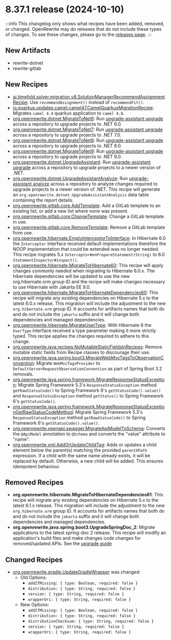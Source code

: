 # 8.37.1 release (2024-10-10)

:::info
This changelog only shows what recipes have been added, removed, or changed. OpenRewrite may do releases that do not include these types of changes. To see these changes, please go to the [releases page](https://github.com/openrewrite/rewrite/releases).
:::

## New Artifacts

* rewrite-dotnet
* rewrite-gitlab

## New Recipes

* [ai.timefold.solver.migration.v8.SolutionManagerRecommendAssignmentRecipe](https://docs.openrewrite.org/recipes/ai/timefold/solver/migration/v8/solutionmanagerrecommendassignmentrecipe): Use `recommendAssignment()` instead of `recommendFit()`. 
* [io.quarkus.updates.camel.camel47.CamelQuarkusMigrationRecipe](https://docs.openrewrite.org/recipes/io/quarkus/updates/camel/camel47/camelquarkusmigrationrecipe): Migrates `camel 4.4` quarkus application to `camel 4.8`. 
* [org.openrewrite.dotnet.MigrateToNet6](https://docs.openrewrite.org/recipes/dotnet/migratetonet6): Run [upgrade-assistant upgrade](https://learn.microsoft.com/en-us/dotnet/core/porting/upgrade-assistant-overview) across a repository to upgrade projects to .NET 6.0. 
* [org.openrewrite.dotnet.MigrateToNet7](https://docs.openrewrite.org/recipes/dotnet/migratetonet7): Run [upgrade-assistant upgrade](https://learn.microsoft.com/en-us/dotnet/core/porting/upgrade-assistant-overview) across a repository to upgrade projects to .NET 7.0. 
* [org.openrewrite.dotnet.MigrateToNet8](https://docs.openrewrite.org/recipes/dotnet/migratetonet8): Run [upgrade-assistant upgrade](https://learn.microsoft.com/en-us/dotnet/core/porting/upgrade-assistant-overview) across a repository to upgrade projects to .NET 8.0. 
* [org.openrewrite.dotnet.MigrateToNet9](https://docs.openrewrite.org/recipes/dotnet/migratetonet9): Run [upgrade-assistant upgrade](https://learn.microsoft.com/en-us/dotnet/core/porting/upgrade-assistant-overview) across a repository to upgrade projects to .NET 9.0. 
* [org.openrewrite.dotnet.UpgradeAssistant](https://docs.openrewrite.org/recipes/dotnet/upgradeassistant): Run [upgrade-assistant upgrade](https://learn.microsoft.com/en-us/dotnet/core/porting/upgrade-assistant-overview) across a repository to upgrade projects to a newer version of .NET. 
* [org.openrewrite.dotnet.UpgradeAssistantAnalyze](https://docs.openrewrite.org/recipes/dotnet/upgradeassistantanalyze): Run [upgrade-assistant analyze](https://learn.microsoft.com/en-us/dotnet/core/porting/upgrade-assistant-overview) across a repository to analyze changes required to upgrade projects to a newer version of .NET. This recipe will generate an `org.openrewrite.dotnet.UpgradeAssistantAnalysis` data table containing the report details. 
* [org.openrewrite.gitlab.core.AddTemplate](https://docs.openrewrite.org/recipes/gitlab/core/addtemplate): Add a GitLab template to an existing list, or add a new list where none was present. 
* [org.openrewrite.gitlab.core.ChangeTemplate](https://docs.openrewrite.org/recipes/gitlab/core/changetemplate): Change a GitLab template in use. 
* [org.openrewrite.gitlab.core.RemoveTemplate](https://docs.openrewrite.org/recipes/gitlab/core/removetemplate): Remove a GitLab template from use. 
* [org.openrewrite.hibernate.EmptyInterceptorToInterface](https://docs.openrewrite.org/recipes/hibernate/emptyinterceptortointerface): In Hibernate 6.0 the `Interceptor` interface received default implementations therefore the NOOP implementation that could be extended was no longer needed. This recipe migrates 5.x `Interceptor#onPrepareStatement(String)` to 6.0 `StatementInspector#inspect()`. 
* [org.openrewrite.hibernate.MigrateToHibernate60](https://docs.openrewrite.org/recipes/hibernate/migratetohibernate60): This recipe will apply changes commonly needed when migrating to Hibernate 6.0.x. The hibernate dependencies will be updated to use the new org.hibernate.orm group ID and the recipe will make changes necessary to use Hibernate with Jakarta EE 9.0. 
* [org.openrewrite.hibernate.MigrateToHibernateDependencies60](https://docs.openrewrite.org/recipes/hibernate/migratetohibernatedependencies60): This recipe will migrate any existing dependencies on Hibernate 5.x to the latest 6.0.x release. This migration will include the adjustment to the new `org.hibernate.orm` group ID. It accounts for artifacts names that both do and do not include the `jakarta` suffix and it will change both dependencies and managed dependencies. 
* [org.openrewrite.hibernate.MigrateUserType](https://docs.openrewrite.org/recipes/hibernate/migrateusertype): With Hibernate 6 the `UserType` interface received a type parameter making it more strictly typed. This recipe applies the changes required to adhere to this change. 
* [org.openrewrite.java.recipes.NoMutableStaticFieldsInRecipes](https://docs.openrewrite.org/recipes/java/recipes/nomutablestaticfieldsinrecipes): Remove mutable static fields from Recipe classes to discourage their use. 
* [org.openrewrite.java.spring.boot3.MigrateWebMvcTagsToObservationConvention](https://docs.openrewrite.org/recipes/java/spring/boot3/migratewebmvctagstoobservationconvention): Migrate `WebMvcTagsProvider` to `DefaultServerRequestObservationConvention` as part of Spring Boot 3.2 removals. 
* [org.openrewrite.java.spring.framework.MigrateResponseStatusException](https://docs.openrewrite.org/recipes/java/spring/framework/migrateresponsestatusexception): Migrate Spring Framework 5.3's `ResponseStatusException` method `getRawStatusCode()` to Spring Framework 6's `getStatusCode().value()` and `ResponseStatusException` method `getStatus()` to Spring Framework 6's `getStatusCode()`. 
* [org.openrewrite.java.spring.framework.MigrateResponseStatusExceptionGetRawStatusCodeMethod](https://docs.openrewrite.org/recipes/java/spring/framework/migrateresponsestatusexceptiongetrawstatuscodemethod): Migrate Spring Framework 5.3's `ResponseStatusException` method `getRawStatusCode()` to Spring Framework 6's `getStatusCode().value()`. 
* [org.openrewrite.openapi.swagger.MigrateApiModelToSchema](https://docs.openrewrite.org/recipes/openapi/swagger/migrateapimodeltoschema): Converts the `@ApiModel` annotation to `@Schema` and converts the "value" attribute to "name". 
* [org.openrewrite.xml.AddOrUpdateChildTag](https://docs.openrewrite.org/recipes/xml/addorupdatechildtag): Adds or updates a child element below the parent(s) matching the provided `parentXPath` expression. If a child with the same name already exists, it will be replaced by default. Otherwise, a new child will be added. This ensures idempotent behaviour. 

## Removed Recipes

* **org.openrewrite.hibernate.MigrateToHibernateDependencies61**: This recipe will migrate any existing dependencies on Hibernate 5.x to the latest 6.1.x release. This migration will include the adjustment to the new `org.hibernate.orm` group ID. It accounts for artifacts names that both do and do not include the `jakarta` suffix and it will change both dependencies and managed dependencies. 
* **org.openrewrite.java.spring.boot3.UpgradeSpringDoc_2**: Migrate applications to the latest spring-doc 2 release. This recipe will modify an application's build files and make changes code changes for removed/updated APIs. See the [upgrade guide](https://springdoc.org/#migrating-from-springdoc-v1) 

## Changed Recipes

* [org.openrewrite.gradle.UpdateGradleWrapper](https://docs.openrewrite.org/recipes/gradle/updategradlewrapper) was changed:
  * Old Options:
    * `addIfMissing: { type: Boolean, required: false }`
    * `distribution: { type: String, required: false }`
    * `version: { type: String, required: false }`
    * `wrapperUri: { type: String, required: false }`
  * New Options:
    * `addIfMissing: { type: Boolean, required: false }`
    * `distribution: { type: String, required: false }`
    * `distributionChecksum: { type: String, required: false }`
    * `version: { type: String, required: false }`
    * `wrapperUri: { type: String, required: false }`